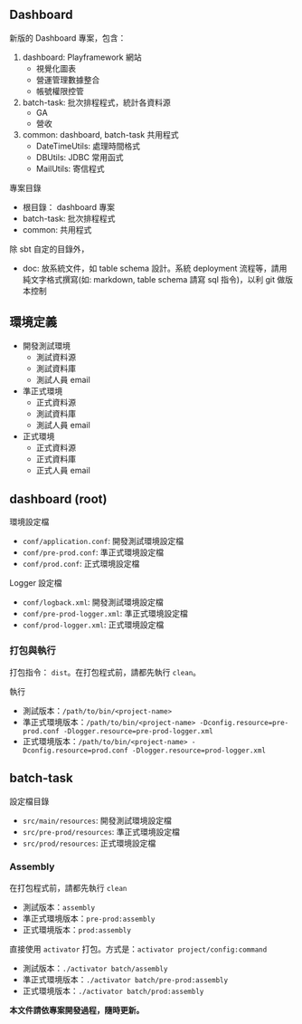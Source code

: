 ## Dashboard

新版的 Dashboard 專案，包含：

1. dashboard: Playframework 網站
    * 視覺化圖表
    * 營運管理數據整合
    * 帳號權限控管
2. batch-task: 批次排程程式，統計各資料源
    * GA
    * 營收
3. common: dashboard, batch-task 共用程式
    * DateTimeUtils: 處理時間格式
    * DBUtils: JDBC 常用函式
    * MailUtils: 寄信程式


專案目錄
* 根目錄： dashboard 專案
* batch-task: 批次排程程式
* common: 共用程式

除 sbt 自定的目錄外，
* doc: 放系統文件，如 table schema 設計。系統 deployment 流程等，請用純文字格式撰寫(如: markdown, table schema 請寫 sql 指令)，以利 git 做版本控制

## 環境定義
* 開發測試環境
    * 測試資料源
    * 測試資料庫
    * 測試人員 email
* 準正式環境
    * 正式資料源
    * 測試資料庫
    * 測試人員 email
* 正式環境
    * 正式資料源
    * 正式資料庫
    * 正式人員 email

## dashboard (root)

環境設定檔
* `conf/application.conf`: 開發測試環境設定檔
* `conf/pre-prod.conf`: 準正式環境設定檔
* `conf/prod.conf`: 正式環境設定檔

Logger 設定檔
* `conf/logback.xml`: 開發測試環境設定檔
* `conf/pre-prod-logger.xml`: 準正式環境設定檔
* `conf/prod-logger.xml`: 正式環境設定檔

### 打包與執行
打包指令： `dist`。在打包程式前，請都先執行 `clean`。

執行
* 測試版本：`/path/to/bin/<project-name>`
* 準正式環境版本：`/path/to/bin/<project-name> -Dconfig.resource=pre-prod.conf -Dlogger.resource=pre-prod-logger.xml`
* 正式環境版本：`/path/to/bin/<project-name> -Dconfig.resource=prod.conf -Dlogger.resource=prod-logger.xml`


## batch-task
設定檔目錄
* `src/main/resources`: 開發測試環境設定檔
* `src/pre-prod/resources`: 準正式環境設定檔
* `src/prod/resources`: 正式環境設定檔

### Assembly

在打包程式前，請都先執行 `clean`

* 測試版本：`assembly`
* 準正式環境版本：`pre-prod:assembly`
* 正式環境版本：`prod:assembly`

直接使用 `activator` 打包。方式是：`activator project/config:command`

* 測試版本：`./activator batch/assembly`
* 準正式環境版本：`./activator batch/pre-prod:assembly`
* 正式環境版本：`./activator batch/prod:assembly`


**本文件請依專案開發過程，隨時更新。**